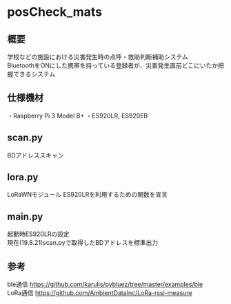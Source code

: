 # posCheck_mats
## 概要
学校などの施設における災害発生時の点呼・救助判断補助システム<br>
BluetoothをONにした携帯を持っている登録者が、災害発生直前どこにいたか把握できるシステム

## 仕様機材
・Raspberry Pi 3 Model B+
・ES920LR, ES920EB

## scan.py
BDアドレススキャン

## lora.py
LoRaWNモジュール ES920LRを利用するための関数を宣言

## main.py
起動時ES920LRの設定<br>
現在(19.8.21)scan.pyで取得したBDアドレスを標準出力

## 参考
ble通信 https://github.com/karulis/pybluez/tree/master/examples/ble<br>
LoRa通信 https://github.com/AmbientDataInc/LoRa-rssi-measure<br>
